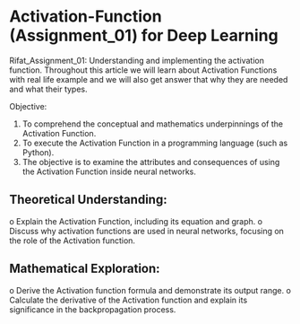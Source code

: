 # Activation-Function (Assignment_01) for Deep Learning
Rifat_Assignment_01: Understanding and implementing the activation function. 
Throughout this article we will learn about Activation Functions with real life example and we will also get answer that why they are needed and what their types.

Objective:
1. To comprehend the conceptual and mathematics underpinnings of the Activation Function.
2. To execute the Activation Function in a programming language (such as Python).
3. The objective is to examine the attributes and consequences of using the Activation Function
inside neural networks.<br />

## Theoretical Understanding:
  o Explain the Activation Function, including its equation and graph.
  o Discuss why activation functions are used in neural networks, focusing on the role of the
   Activation function.
## Mathematical Exploration:
  o Derive the Activation function formula and demonstrate its output range.
  o Calculate the derivative of the Activation function and explain its significance in the
backpropagation process.
